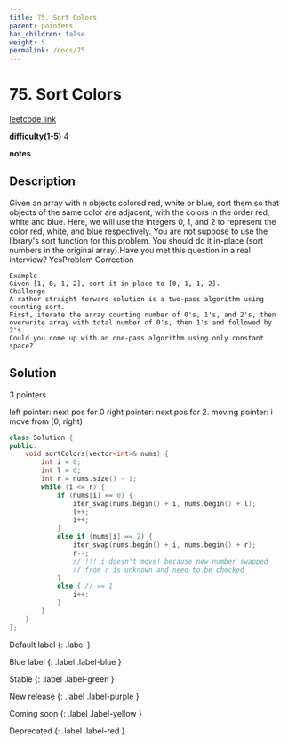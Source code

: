 ```yaml
---
title: 75. Sort Colors
parent: pointers
has_children: false
weight: 5
permalink: /docs/75
---
```

# 75. Sort Colors
[leetcode link](https://leetcode.com/problems/sort-colors/)

**difficulty(1-5)** 
4

**notes**   


## Description
Given an array with n objects colored red, white or blue, sort them so that objects of the same color are adjacent, with the colors in the order red, white and blue.
Here, we will use the integers 0, 1, and 2 to represent the color red, white, and blue respectively.
You are not suppose to use the library's sort function for this problem.
You should do it in-place (sort numbers in the original array).Have you met this question in a real interview?  YesProblem Correction

```
Example
Given [1, 0, 1, 2], sort it in-place to [0, 1, 1, 2].
Challenge
A rather straight forward solution is a two-pass algorithm using counting sort.
First, iterate the array counting number of 0's, 1's, and 2's, then overwrite array with total number of 0's, then 1's and followed by 2's.
Could you come up with an one-pass algorithm using only constant space?
```
## Solution
3 pointers.

left pointer: next pos for 0
right pointer: next pos for 2.
moving pointer: i move from [0, right)

```c++
class Solution {
public:
    void sortColors(vector<int>& nums) {
        int i = 0; 
        int l = 0;
        int r = nums.size() - 1;
        while (i <= r) {
            if (nums[i] == 0) {
                iter_swap(nums.begin() + i, nums.begin() + l);
                l++;
                i++;
            }
            else if (nums[i] == 2) {
                iter_swap(nums.begin() + i, nums.begin() + r);
                r--;
                // !!! i doesn't move! because new number swapped 
                // from r is unknown and need to be checked
            }
            else { // == 1
                i++;
            }
        }
    }
};
```


Default label
{: .label }

Blue label
{: .label .label-blue }

Stable
{: .label .label-green }

New release
{: .label .label-purple }

Coming soon
{: .label .label-yellow }

Deprecated
{: .label .label-red }
